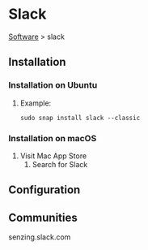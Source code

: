# Slack

[Software](README.md#S) > slack

## Installation

### Installation on Ubuntu

1. Example:

    ```console
    sudo snap install slack --classic
    ```

### Installation on macOS

1. Visit Mac App Store
    1. Search for Slack

## Configuration

## Communities

senzing.slack.com
